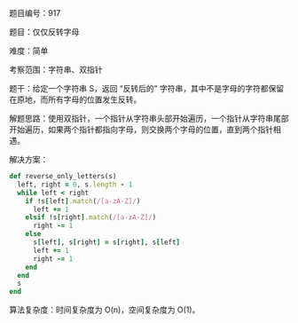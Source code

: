 题目编号：917

题目：仅仅反转字母

难度：简单

考察范围：字符串、双指针

题干：给定一个字符串 S，返回 “反转后的” 字符串，其中不是字母的字符都保留在原地，而所有字母的位置发生反转。

解题思路：使用双指针，一个指针从字符串头部开始遍历，一个指针从字符串尾部开始遍历，如果两个指针都指向字母，则交换两个字母的位置，直到两个指针相遇。

解决方案：

```ruby
def reverse_only_letters(s)
  left, right = 0, s.length - 1
  while left < right
    if !s[left].match(/[a-zA-Z]/)
      left += 1
    elsif !s[right].match(/[a-zA-Z]/)
      right -= 1
    else
      s[left], s[right] = s[right], s[left]
      left += 1
      right -= 1
    end
  end
  s
end
```

算法复杂度：时间复杂度为 O(n)，空间复杂度为 O(1)。